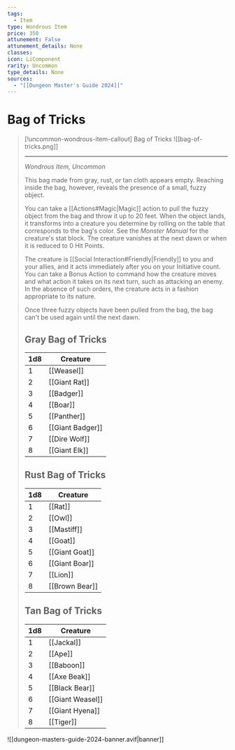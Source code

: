 ```yaml
---
tags:
  - Item
type: Wondrous Item
price: 350
attunement: False
attunement_details: None
classes:
icon: LiComponent
rarity: Uncommon
type_details: None
sources: 
  - "[[Dungeon Master's Guide 2024]]"
---
```

# Bag of Tricks
>[!uncommon-wondrous-item-callout] Bag of Tricks
>![[bag-of-tricks.png]]
>
>- - -
>_Wondrous Item, Uncommon_
>
>This bag made from gray, rust, or tan cloth appears empty. Reaching inside the bag, however, reveals the presence of a small, fuzzy object.
>
>You can take a [[Actions#Magic\|Magic]] action to pull the fuzzy object from the bag and throw it up to 20 feet. When the object lands, it transforms into a creature you determine by rolling on the table that corresponds to the bag's color. See the _Monster Manual_ for the creature's stat block. The creature vanishes at the next dawn or when it is reduced to 0 Hit Points.
>
>The creature is [[Social Interaction#Friendly\|Friendly]] to you and your allies, and it acts immediately after you on your Initiative count. You can take a Bonus Action to command how the creature moves and what action it takes on its next turn, such as attacking an enemy. In the absence of such orders, the creature acts in a fashion appropriate to its nature.
>
>Once three fuzzy objects have been pulled from the bag, the bag can't be used again until the next dawn.
>
>## Gray Bag of Tricks
>
>|1d8|Creature|
>|---|---|
>|1|[[Weasel]]|
>|2|[[Giant Rat]]|
>|3|[[Badger]]|
>|4|[[Boar]]|
>|5|[[Panther]]|
>|6|[[Giant Badger]]|
>|7|[[Dire Wolf]]|
>|8|[[Giant Elk]]|
>
>## Rust Bag of Tricks
>
>|1d8|Creature|
>|---|---|
>|1|[[Rat]]|
>|2|[[Owl]]|
>|3|[[Mastiff]]|
>|4|[[Goat]]|
>|5|[[Giant Goat]]|
>|6|[[Giant Boar]]|
>|7|[[Lion]]|
>|8|[[Brown Bear]]|
>
>## Tan Bag of Tricks
>
>|1d8|Creature|
>|---|---|
>|1|[[Jackal]]|
>|2|[[Ape]]|
>|3|[[Baboon]]|
>|4|[[Axe Beak]]|
>|5|[[Black Bear]]|
>|6|[[Giant Weasel]]|
>|7|[[Giant Hyena]]|
>|8|[[Tiger]]|



![[dungeon-masters-guide-2024-banner.avif|banner]]